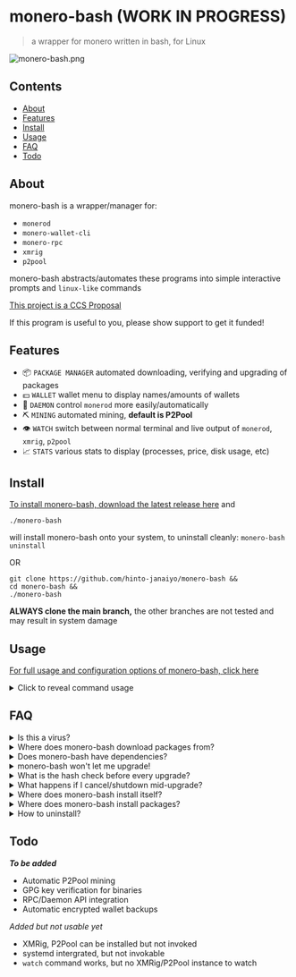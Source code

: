 # monero-bash (WORK IN PROGRESS)
>a wrapper for monero written in bash, for Linux

![monero-bash.png](https://i.ibb.co/x8zcf7p/monero-bash.png)

## Contents
* [About](#About)
* [Features](#Features)
* [Install](#Install)
* [Usage](#Usage)
* [FAQ](#FAQ)
* [Todo](#Todo)

## About
monero-bash is a wrapper/manager for:

* `monerod`
* `monero-wallet-cli`
* `monero-rpc`
* `xmrig`
* `p2pool`

monero-bash abstracts/automates these programs into simple interactive prompts and `linux-like` commands

[This project is a CCS Proposal](https://repo.getmonero.org/monero-project/ccs-proposals/-/merge_requests/297)

If this program is useful to you, please show support to get it funded!

## Features
* 📦 `PACKAGE MANAGER` automated downloading, verifying and upgrading of packages
* 💵 `WALLET` wallet menu to display names/amounts of wallets
* 👺 `DAEMON` control `monerod` more easily/automatically
* ⛏️  `MINING` automated mining, **default is P2Pool**
* 👁️  `WATCH` switch between normal terminal and live output of `monerod`, `xmrig`, `p2pool`
* 📈 `STATS` various stats to display (processes, price, disk usage, etc)

## Install
[To install monero-bash, download the latest release here](https://github.com/hinto-janaiyo/monero-bash/releases/latest) and
```
./monero-bash
```
will install monero-bash onto your system, to uninstall cleanly: `monero-bash uninstall`

OR

```
git clone https://github.com/hinto-janaiyo/monero-bash &&
cd monero-bash &&
./monero-bash
```
**ALWAYS clone the main branch,** the other branches are not tested and may result in system damage

## Usage
[For full usage and configuration options of monero-bash, click here](https://github.com/hinto-janaiyo/monero-bash/blob/main/docs/help.md)

<details>
<summary>Click to reveal command usage</summary>

```
monero-bash usage:          monero-bash <option> <more options>
monero-bash                   the default command will open wallet selection
uninstall                     uninstall monero-bash and remove /.monero-bash/

install <pkg>                 install <all> or a specific package
install <pkg> verbose         print detailed download information
remove <pkg>                  remove <all> or a specific package
remove <pkg> force            forcefully remove a package

update                        only CHECK for updates
upgrade <pkg>                 upgrade <all> or a specific package
upgrade <pkg> force           forcefully upgrade packages
upgrade <pkg> verbose         print detailed download information
version                       print installed package versions

daemon                        print status of daemon
daemon start                  start the daemon (detached)
daemon stop                   gracefully stop the daemon
daemon kill                   forcefully kill all daemon processes
daemon full                   start the daemon attached

mine start                    start monerod, xmrig, p2pool in the background
mine stop                     stop monerod, xmrig, p2pool

xmrig full                    start xmrig attached
p2pool full                   start p2pool attached

watch daemon                  show live daemon output
watch xmrig                   show live xmrig output
watch p2pool                  show live p2pool output

gpg                           toggle GPG verification of binaries
gpg import                    import GPG keys of package authors
backup                        encrypt and backup your /wallets/
decrypt                       decrypt backup.tar.gpg

status                        print useful stats
list                          list wallets
size                          show size of monero-bash folders
price                         fetch price data from cryptocompare.com API
integrity                     check hash integrity of monero-bash

help                          show this help message
```
</details>

## FAQ
<details>
<summary>Is this a virus?</summary>

---

[No. Click here for a quick explanation of how monero-bash upgrades packages](https://github.com/hinto-janaiyo/monero-bash/blob/main/docs/upgrade_explanation.md)

---
</details>

<details>
<summary>Where does monero-bash download packages from?</summary>

---

If you'd like to see detailed output when installing/upgrading, type:
```
monero-bash install/upgrade <package> verbose
```

* Monero - `https://downloads.getmonero.org/cli/linux64`
* monero-bash - `https://github.com/hinto-janaiyo/monero-bash`
* XMRig - `https://github.com/xmrig/xmrig`
* P2Pool - `https://github.com/SChernykh/p2pool`

The latest packages are always downloaded through the GitHub API. If the API fails for whatever reason, monero-bash will attempt to find a download link by HTML filtering the package's `/releases/latest/` GitHub page.

Hashes for Monero are found here: `https://www.getmonero.org/downloads/hashes.txt`

Every other package hash is found on its respective GitHub page.

Unfortunately, there is no "official" central repo for all these programs, so `monero-bash` individually seeks out the links/hashes (makes my life very hard)

---

</details>

<details>
<summary>Does monero-bash have dependencies?</summary>

---

***monero-bash does not have any hard dependencies***

If you have a mainstream Linux distro (Ubuntu, Debian, Mint, Arch, Fedora, etc.), you already have everything needed for monero-bash to work:
* bash
* wget
* procfs
* systemd
* GNU coreutils
* GNU grep/awk/sed

---
</details>

<details>
<summary>monero-bash won't let me upgrade!</summary>

---

```
monero-bash upgrade <package> force
```
Will forcefully upgrade, even if up to date

OR

```
monero-bash remove <package> &&
monero-bash install <package>
```

---
</details>

<details>
<summary>What is the hash check before every upgrade?</summary>

---

For safety, monero-bash checks its own source code hash integrity before any manipulation of data. If any hash check fails, any command involving data manipulation will also fail.

If you've deleted some files and now it won't work, remove monero-bash manually and install a fresh copy:
```
sudo rm -r "/usr/local/share/monero-bash" &&
sudo rm "/usr/local/bin/monero-bash" &&
sudo rm -r "$HOME/.monero-bash"
```
If you're manually editing the code and forcing it to work, please be careful. Shell scripts are one empty variable away from wiping your drive. Definitely not speaking from experience.

---

</details>

<details>
<summary>What happens if I cancel/shutdown mid-upgrade?</summary>

---

monero-bash makes and uses a temporary folder until it's ready to swap your current binaries with the new.

If you cancel ***right*** as the software is being upgraded, monero-bash will swap back your old software, and clean up temporary files.

If you cancel ***after*** software is installed, but before the local state is updated, monero-bash will force update it and clean up.

**There's nothing monero-bash can do to help if you shutdown your computer mid-upgrade**

---

</details>

<details>
<summary>Where does monero-bash install itself?</summary>

---

The source folder gets installed in
```
/usr/local/share/monero-bash
```

The PATH is set with a symlink in
```
/usr/local/bin/monero-bash
```
The user folder is in
```
/home/user/.monero-bash
```

---
</details>

<details>
<summary>Where does monero-bash install packages?</summary>

---

```
/usr/local/share/monero-bash/bin/
```
is where packages live, with respective folder names

---
</details>

<details>
<summary>How to uninstall?</summary>

---
```
monero-bash uninstall
```
This will delete all `monero-bash` files AND `.monero-bash`

If your monero-bash is bugged and not uninstalling, you can manually remove everything like this:
```
sudo rm -r "/usr/local/share/monero-bash" &&
sudo rm "/usr/local/bin/monero-bash" &&
sudo rm -r "$HOME/.monero-bash"
```
Please be careful, remember to move your `/wallets/` before uninstalling!

---
</details>


## Todo
***To be added***
* Automatic P2Pool mining
* GPG key verification for binaries
* RPC/Daemon API integration
* Automatic encrypted wallet backups

*Added but not usable yet*
* XMRig, P2Pool can be installed but not invoked
* systemd intergrated, but not invokable
* `watch` command works, but no XMRig/P2Pool instance to watch
